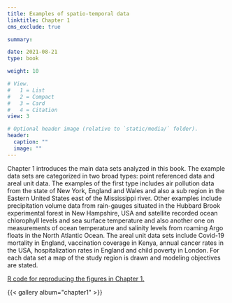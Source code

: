 ```yaml
---
title: Examples of spatio-temporal data 
linktitle: Chapter 1
cms_exclude: true

summary: 

date: 2021-08-21
type: book

weight: 10

# View.
#   1 = List
#   2 = Compact
#   3 = Card
#   4 = Citation
view: 3

# Optional header image (relative to `static/media/` folder).
header:
  caption: ""
  image: ""
---
```


Chapter 1 introduces the main data sets analyzed in this book. The example data sets are categorized in two
broad types: point referenced data and areal unit data.
The examples of the first type includes air pollution data from the state of New York, England and Wales and also a
sub region in the Eastern United States east of the Mississippi river. Other examples include
precipitation volume data from rain-gauges situated in the Hubbard Brook experimental forest in New Hampshire, USA and
satellite recorded ocean chlorophyll levels and sea surface temperature and also another one on
measurements of ocean temperature and salinity levels from  roaming Argo floats in the North Atlantic Ocean. 
The areal unit data sets include  Covid-19 mortality in England,  vaccination coverage in Kenya, annual cancer rates in the USA,
hospitalization rates in England and child poverty in London. For each data set a map of the study region is drawn and
    modeling objectives are stated.
    

<a href="../Rcode/Chapter1.html"> R code for reproducing the figures in Chapter 1. </a>


{{< gallery album="chapter1" >}}
